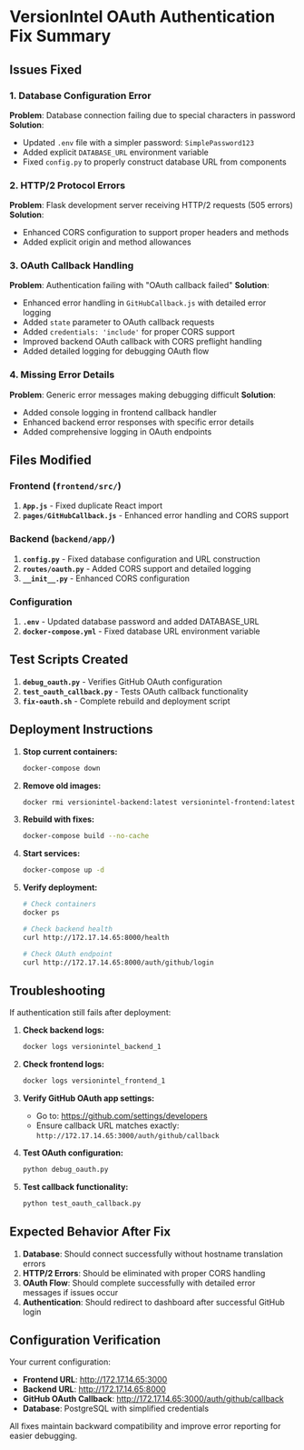 # VersionIntel OAuth Authentication Fix Summary

## Issues Fixed

### 1. Database Configuration Error
**Problem**: Database connection failing due to special characters in password
**Solution**: 
- Updated `.env` file with a simpler password: `SimplePassword123`
- Added explicit `DATABASE_URL` environment variable
- Fixed `config.py` to properly construct database URL from components

### 2. HTTP/2 Protocol Errors  
**Problem**: Flask development server receiving HTTP/2 requests (505 errors)
**Solution**:
- Enhanced CORS configuration to support proper headers and methods
- Added explicit origin and method allowances

### 3. OAuth Callback Handling
**Problem**: Authentication failing with "OAuth callback failed" 
**Solution**:
- Enhanced error handling in `GitHubCallback.js` with detailed error logging
- Added `state` parameter to OAuth callback requests
- Added `credentials: 'include'` for proper CORS support
- Improved backend OAuth callback with CORS preflight handling
- Added detailed logging for debugging OAuth flow

### 4. Missing Error Details
**Problem**: Generic error messages making debugging difficult
**Solution**:
- Added console logging in frontend callback handler
- Enhanced backend error responses with specific error details
- Added comprehensive logging in OAuth endpoints

## Files Modified

### Frontend (`frontend/src/`)
1. **`App.js`** - Fixed duplicate React import
2. **`pages/GitHubCallback.js`** - Enhanced error handling and CORS support

### Backend (`backend/app/`)
1. **`config.py`** - Fixed database configuration and URL construction
2. **`routes/oauth.py`** - Added CORS support and detailed logging
3. **`__init__.py`** - Enhanced CORS configuration

### Configuration
1. **`.env`** - Updated database password and added DATABASE_URL
2. **`docker-compose.yml`** - Fixed database URL environment variable

## Test Scripts Created

1. **`debug_oauth.py`** - Verifies GitHub OAuth configuration
2. **`test_oauth_callback.py`** - Tests OAuth callback functionality
3. **`fix-oauth.sh`** - Complete rebuild and deployment script

## Deployment Instructions

1. **Stop current containers:**
   ```bash
   docker-compose down
   ```

2. **Remove old images:**
   ```bash
   docker rmi versionintel-backend:latest versionintel-frontend:latest
   ```

3. **Rebuild with fixes:**
   ```bash
   docker-compose build --no-cache
   ```

4. **Start services:**
   ```bash
   docker-compose up -d
   ```

5. **Verify deployment:**
   ```bash
   # Check containers
   docker ps
   
   # Check backend health
   curl http://172.17.14.65:8000/health
   
   # Check OAuth endpoint
   curl http://172.17.14.65:8000/auth/github/login
   ```

## Troubleshooting

If authentication still fails after deployment:

1. **Check backend logs:**
   ```bash
   docker logs versionintel_backend_1
   ```

2. **Check frontend logs:**
   ```bash
   docker logs versionintel_frontend_1
   ```

3. **Verify GitHub OAuth app settings:**
   - Go to: https://github.com/settings/developers
   - Ensure callback URL matches exactly: `http://172.17.14.65:3000/auth/github/callback`

4. **Test OAuth configuration:**
   ```bash
   python debug_oauth.py
   ```

5. **Test callback functionality:**
   ```bash
   python test_oauth_callback.py
   ```

## Expected Behavior After Fix

1. **Database**: Should connect successfully without hostname translation errors
2. **HTTP/2 Errors**: Should be eliminated with proper CORS handling
3. **OAuth Flow**: Should complete successfully with detailed error messages if issues occur
4. **Authentication**: Should redirect to dashboard after successful GitHub login

## Configuration Verification

Your current configuration:
- **Frontend URL**: http://172.17.14.65:3000
- **Backend URL**: http://172.17.14.65:8000  
- **GitHub OAuth Callback**: http://172.17.14.65:3000/auth/github/callback
- **Database**: PostgreSQL with simplified credentials

All fixes maintain backward compatibility and improve error reporting for easier debugging.